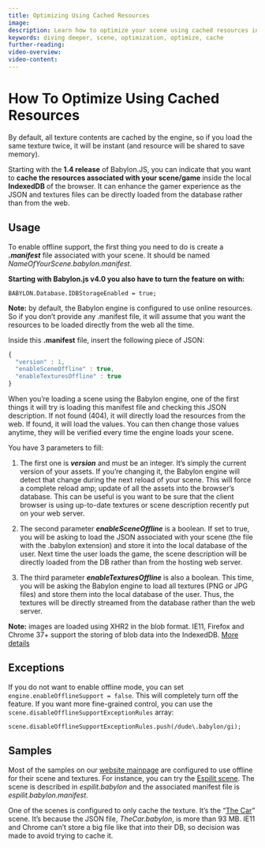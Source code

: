 ```yaml
---
title: Optimizing Using Cached Resources
image: 
description: Learn how to optimize your scene using cached resources in Babylon.js.
keywords: diving deeper, scene, optimization, optimize, cache
further-reading:
video-overview:
video-content:
---
```


# How To Optimize Using Cached Resources

By default, all texture contents are cached by the engine, so if you load the same texture twice, it will be instant (and resource will be shared to save memory).

Starting with the **1.4 release** of Babylon.JS, you can indicate that you want to **cache the resources associated with your scene/game** inside the local **IndexedDB** of the browser. It can enhance the gamer experience as the JSON and textures files can be directly loaded from the database rather than from the web.

## Usage

To enable offline support, the first thing you need to do is create a _**.manifest**_ file associated with your scene. It should be named _NameOfYourScene.babylon.manifest_.

**Starting with Babylon.js v4.0 you also have to turn the feature on with:**
```
BABYLON.Database.IDBStorageEnabled = true;
```

**Note:** by default, the Babylon engine is configured to use online resources. So if you don’t provide any .manifest file, it will assume that you want the resources to be loaded directly from the web all the time.

Inside this **.manifest** file, insert the following piece of JSON:

```javascript
{
  "version" : 1,
  "enableSceneOffline" : true,
  "enableTexturesOffline" : true
}
```

When you’re loading a scene using the Babylon engine, one of the first things it will try is loading this manifest file and checking this JSON description. If not found (404), it will directly load the resources from the web. If found, it will load the values. You can then change those values anytime, they will be verified every time the engine loads your scene.

You have 3 parameters to fill:

1. The first one is _**version**_ and must be an integer. It’s simply the current version of your assets. If you’re changing it, the Babylon engine will detect that change during the next reload of your scene. This will force a complete reload amp; update of all the assets into the browser’s database. This can be useful is you want to be sure that the client browser is using up-to-date textures or scene description recently put on your web server.

2. The second parameter _**enableSceneOffline**_ is a boolean. If set to true, you will be asking to load the JSON associated with your scene (the file with the .babylon extension) and store it into the local database of the user. Next time the user loads the game, the scene description will be directly loaded from the DB rather than from the hosting web server.

3. The third parameter _**enableTexturesOffline**_ is also a boolean. This time, you will be asking the Babylon engine to load all textures (PNG or JPG files) and store them into the local database of the user. Thus, the textures will be directly streamed from the database rather than the web server.

**Note:** images are loaded using XHR2 in the blob format. IE11, Firefox and Chrome 37+ support the storing of blob data into the IndexedDB. [More details](http://caniuse.com/#search=indexeddb)

## Exceptions
If you do not want to enable offline mode, you can set `engine.enableOfflineSupport = false`. This will completely turn off the feature.
If you want more fine-grained control, you can use the `scene.disableOfflineSupportExceptionRules` array:

```
scene.disableOfflineSupportExceptionRules.push(/dude\.babylon/gi);
```

## Samples

Most of the samples on our [website mainpage](https://www.babylonjs.com) are configured to use offline for their scene and textures. For instance, you can try the [Espilit scene](https://www.babylonjs.com/Demos/GlowingEspilit/). The scene is described in _espilit.babylon_ and the associated manifest file is _espilit.babylon.manifest_.

One of the scenes is configured to only cache the texture. It’s the “[The Car](https://www.babylonjs.com/Demos/TheCar/)” scene. It’s because the JSON file, _TheCar.babylon_, is more than 93 MB. IE11 and Chrome can’t store a big file like that into their DB, so decision was made to avoid trying to cache it.